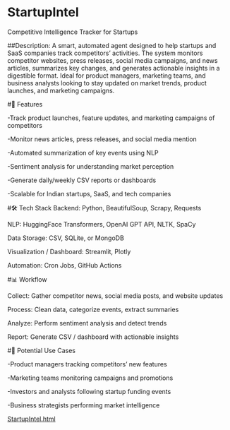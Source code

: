 # StartupIntel

Competitive Intelligence Tracker for Startups

##Description:
A smart, automated agent designed to help startups and SaaS companies track competitors’ activities. The system monitors competitor websites, press releases, social media campaigns, and news articles, summarizes key changes, and generates actionable insights in a digestible format. Ideal for product managers, marketing teams, and business analysts looking to stay updated on market trends, product launches, and marketing campaigns.

#🚀 Features

-Track product launches, feature updates, and marketing campaigns of competitors<br>

-Monitor news articles, press releases, and social media mention<br>

-Automated summarization of key events using NLP<br>

-Sentiment analysis for understanding market perception<br>

-Generate daily/weekly CSV reports or dashboards<br>

-Scalable for Indian startups, SaaS, and tech companies



#🛠 Tech Stack
Backend: Python, BeautifulSoup, Scrapy, Requests<br>

NLP: HuggingFace Transformers, OpenAI GPT API, NLTK, SpaCy<br>

Data Storage: CSV, SQLite, or MongoDB<br>

Visualization / Dashboard: Streamlit, Plotly<br>

Automation: Cron Jobs, GitHub Actions

#📊 Workflow

Collect: Gather competitor news, social media posts, and website updates<br>

Process: Clean data, categorize events, extract summaries<br>

Analyze: Perform sentiment analysis and detect trends<br>

Report: Generate CSV / dashboard with actionable insights<br>


#🔗 Potential Use Cases

-Product managers tracking competitors’ new features<br>

-Marketing teams monitoring campaigns and promotions<br>

-Investors and analysts following startup funding events<br>

-Business strategists performing market intelligence<br>



[StartupIntel.html](https://github.com/user-attachments/files/22710574/StartupIntel.html)
